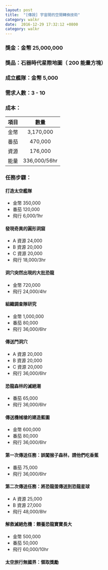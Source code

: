 ```yaml
---
layout: post
title:  "[傳說] 宇宙間的空間轉換技術"
category: walkr
date:  2016-12-29 17:32:12 +0800
category: walkr
---
```


### 獎金：金幣 25,000,000

### 獎品：石器時代星際地圖（ 200 能量方塊）

### 成立艦隊：金幣 5,000

### 需求人數：3 - 10

### 成本：

|  項目  |      數量      |
| :--: | :----------: |
|  金幣  |  3,170,000   |
|  番茄  |   470,000    |
|  資源  |   176,000    |
|  能量  | 336,000/56hr |

### 任務步驟：

#### **打造太空艦隊**
- 金幣 350,000
- 番茄 120,000
- 飛行 6,000/1hr

#### **發現奇異的圓形洞窟**
- A 資源 24,000
- B 資源 20,000
- C 資源 20,000
- 飛行 18,000/3hr

#### **洞穴突然出現的大批恐龍**
- 金幣 720,000
- 飛行 24,000/4hr

#### **組織調查隊研究**
- 金幣 1,000,000
- 番茄 80,000
- 飛行 36,000/6hr

#### **傳送門洞穴**
- A 資源 20,000
- B 資源 20,000
- C 資源 20,000
- 飛行 36,000/6hr

#### **恐龍森林的滅絕潮**
- 番茄 65,000
- 飛行 36,000/6hr

#### **傳送機械槍的建造藍圖**
- 金幣 600,000
- 番茄 80,000
- 飛行 36,000/6hr

#### **第一次傳送任務：誤闖猴子森林，請他們吃香蕉**
- 番茄 75,000
- 飛行 36,000/6hr

#### **第二次傳送任務：將恐龍蛋傳送到恐龍星球**
- A 資源 25,000
- B 資源 27,000
- 飛行 48,000/8hr

#### **解救滅絕危機：餵養恐龍寶寶長大**
- 金幣 500,000
- 番茄 50,000
- 飛行 60,000/10hr

#### **太空旅行無國界：領取獎勵**
